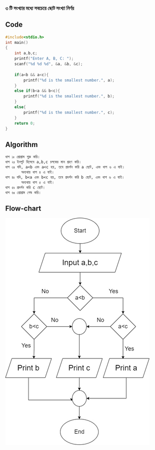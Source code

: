 ### ৩ টি সংখ্যার মধ্যে সবচেয়ে ছোট সংখ্যা নির্ণয়  

## Code

```c
#include<stdio.h>
int main()
{
    int a,b,c;
    printf("Enter A, B, C: ");
    scanf("%d %d %d", &a, &b, &c);
    
    if(a<b && a<c){
        printf("%d is the smallest number.", a);
    }
    else if(b<a && b<c){
        printf("%d is the smallest number.", b);
    }
    else{
        printf("%d is the smallest number.", c);
    }
    return 0;
}
```

## Algorithm

```
ধাপ ১ঃ প্রোগ্রাম শুরু করি।
ধাপ ২ঃ ইনপুট হিসেবে a,b,c চলকের মান গ্রহণ করি।
ধাপ ৩ঃ যদি, a<b এবং a<c হয়, তবে প্রদর্শন করি a ছোট, এবং ধাপ ৬ এ যাই। 
       অন্যথায় ধাপ ৪ এ যাই।
ধাপ ৪ঃ যদি, b<a এবং b<c হয়, তবে প্রদর্শন করি b ছোট, এবং ধাপ ৬ এ যাই। 
       অন্যথায় ধাপ ৫ এ যাই।
ধাপ ৫ঃ প্রদর্শন করি c ছোট।
ধাপ ৬ঃ প্রোগ্রাম শেষ করি।
```

## Flow-chart
![](/hsc_ict_5th_chapter/flowcharts/smallestnumber.jpg)
